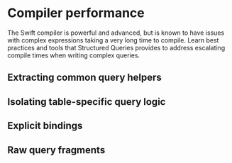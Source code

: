# Compiler performance

The Swift compiler is powerful and advanced, but is known to have issues with complex expressions
taking a very long time to compile. Learn best practices and tools that Structured Queries provides
to address escalating compile times when writing complex queries.

## Extracting common query helpers

## Isolating table-specific query logic

## Explicit bindings

## Raw query fragments
